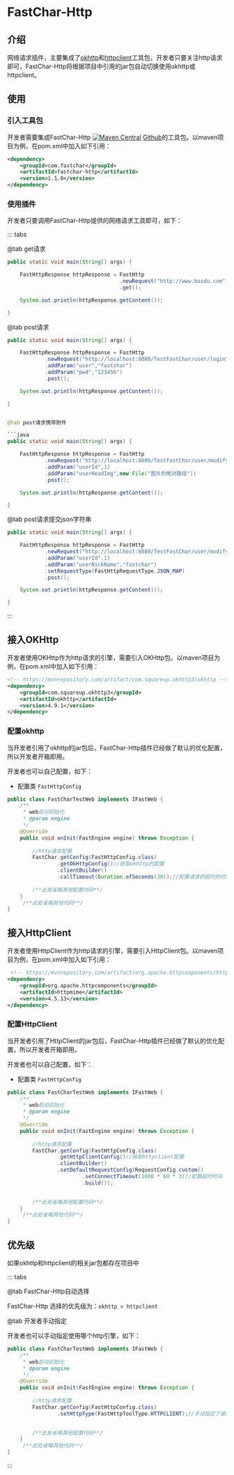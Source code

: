 # FastChar-Http

## 介绍
网络请求插件，主要集成了[okhttp](https://square.github.io/okhttp/)和[httpclient](http://hc.apache.org/httpcomponents-client-ga)工具包，开发者只要关注http请求即可，FastChar-Http将根据项目中引用的jar包自动切换使用okhttp或httpclient。

## 使用

### 引入工具包
开发者需要集成FastChar-Http [![Maven Central](https://img.shields.io/maven-central/v/com.fastchar/fastchar-http?label=maven-fastchar-http)](https://mvnrepository.com/artifact/com.fastchar/fastchar-http)
[Github](https://github.com/JanesenGit/FastChar-Http)的工具包。以maven项目为例，在pom.xml中加入如下引用：

```xml
<dependency>
    <groupId>com.fastchar</groupId>
    <artifactId>fastchar-http</artifactId>
    <version>1.1.0</version>
</dependency>
```

### 使用插件
开发者只要调用FastChar-Http提供的网络请求工具即可，如下：

::: tabs


@tab get请求

```java
public static void main(String[] args) {

    FastHttpResponse httpResponse = FastHttp
                                    .newRequest("http://www.baidu.com")
                                    .get();

    System.out.println(httpResponse.getContent());

}
```

@tab post请求

```java
public static void main(String[] args) {

    FastHttpResponse httpResponse = FastHttp
            .newRequest("http://localhost:8080/TestFastChar/user/login")
            .addParam("user","fastchar")
            .addParam("pwd","123456")
            .post();

    System.out.println(httpResponse.getContent());

}


@tab post请求携带附件

```java
public static void main(String[] args) {

    FastHttpResponse httpResponse = FastHttp
            .newRequest("http://localhost:8080/TestFastChar/user/modify")
            .addParam("userId",1)
            .addParam("userHeadImg",new File("图片的绝对路径"))
            .post();

    System.out.println(httpResponse.getContent());

}

```


@tab post请求提交json字符串

```java
public static void main(String[] args) {

    FastHttpResponse httpResponse = FastHttp
            .newRequest("http://localhost:8080/TestFastChar/user/modify")
            .addParam("userId",1)
            .addParam("userNickName","fastchar")
            .setRequestType(FastHttpRequestType.JSON_MAP)
            .post();

    System.out.println(httpResponse.getContent());

}

```



:::

## 接入OKHttp

开发者使用OKHttp作为http请求的引擎，需要引入OKHttp包。以maven项目为例，在pom.xml中加入如下引用：

```xml
<!-- https://mvnrepository.com/artifact/com.squareup.okhttp3/okhttp -->
<dependency>
    <groupId>com.squareup.okhttp3</groupId>
    <artifactId>okhttp</artifactId>
    <version>4.9.1</version>
</dependency>
```

### 配置okhttp
当开发者引用了okhttp的jar包后，FastChar-Http插件已经做了默认的优化配置，所以开发者开箱即用。

开发者也可以自己配置，如下：
- 配置类 `FastHttpConfig`

```java
public class FastCharTestWeb implements IFastWeb {
    /**
     * web启动初始化
     * @param engine
     */
    @Override
    public void onInit(FastEngine engine) throws Exception {
        
        //http请求配置
        FastChar.getConfig(FastHttpConfig.class)
                .getOkHttpConfig()//获取okhttp的配置
                .clientBuilder()
                .callTimeout(Duration.ofSeconds(30));//配置请求的超时的时间
        
        /**此处省略其他配置代码**/
    }
     /**此处省略其他代码**/
}

```




## 接入HttpClient

开发者使用HttpClient作为http请求的引擎，需要引入HttpClient包。以maven项目为例，在pom.xml中加入如下引用：

```xml
 <!-- https://mvnrepository.com/artifact/org.apache.httpcomponents/httpmime -->
<dependency>
    <groupId>org.apache.httpcomponents</groupId>
    <artifactId>httpmime</artifactId>
    <version>4.5.13</version>
</dependency>
```

### 配置HttpClient
当开发者引用了HttpClient的jar包后，FastChar-Http插件已经做了默认的优化配置，所以开发者开箱即用。

开发者也可以自己配置，如下：
- 配置类 `FastHttpConfig`

```java
public class FastCharTestWeb implements IFastWeb {
    /**
     * web启动初始化
     * @param engine
     */
    @Override
    public void onInit(FastEngine engine) throws Exception {
        
        //http请求配置
        FastChar.getConfig(FastHttpConfig.class)
                .getHttpClientConfig()//获取httpclient配置
                .clientBuilder()
                .setDefaultRequestConfig(RequestConfig.custom()
                        .setConnectTimeout(1000 * 60 * 3)//配置超时时间
                        .build());

        
        /**此处省略其他配置代码**/
    }
     /**此处省略其他代码**/
}

```

## 优先级
如果okhttp和httpclient的相关jar包都存在项目中

::: tabs

@tab FastChar-Http自动选择

FastChar-Http 选择的优先级为：`okhttp > httpclient `

@tab 开发者手动指定

开发者也可以手动指定使用哪个http引擎，如下：

```java
public class FastCharTestWeb implements IFastWeb {
    /**
     * web启动初始化
     * @param engine
     */
    @Override
    public void onInit(FastEngine engine) throws Exception {
        
        //http请求配置
        FastChar.getConfig(FastHttpConfig.class)
                .setHttpType(FastHttpToolType.HTTPCLIENT);//手动指定了使用httpclient

        
        /**此处省略其他配置代码**/
    }
     /**此处省略其他代码**/
}

```

:::